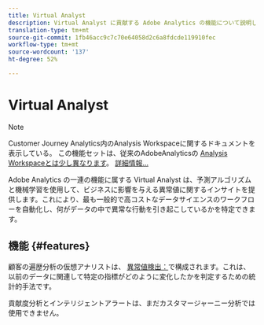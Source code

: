 ```yaml
---
title: Virtual Analyst
description: Virtual Analyst に貢献する Adobe Analytics の機能について説明します。
translation-type: tm+mt
source-git-commit: 1fb46acc9c7c70e64058d2c6a8fdcde119910fec
workflow-type: tm+mt
source-wordcount: '137'
ht-degree: 52%

---
```



# Virtual Analyst

>[!NOTE]
>
>Customer Journey Analytics内のAnalysis Workspaceに関するドキュメントを表示している。 この機能セットは、従来のAdobeAnalyticsの [Analysis Workspaceとは少し異なります](https://docs.adobe.com/content/help/ja-JP/analytics/analyze/analysis-workspace/home.html)。 [詳細情報...](/help/getting-started/cja-aa.md)

Adobe Analytics の一連の機能に属する Virtual Analyst は、予測アルゴリズムと機械学習を使用して、ビジネスに影響を与える異常値に関するインサイトを提供します。これにより、最も一般的で高コストなデータサイエンスのワークフローを自動化し、何がデータの中で異常な行動を引き起こしているかを特定できます。

## 機能 {#features}

顧客の遍歴分析の仮想アナリストは、 [異常値検出：](c-anomaly-detection/anomaly-detection.md)で構成されます。これは、以前のデータに関連して特定の指標がどのように変化したかを判定するための統計的手法です。

貢献度分析とインテリジェントアラートは、まだカスタマージャーニー分析では使用できません。
